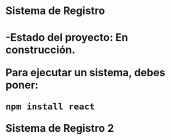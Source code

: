 <h1> Sistema de Registro<h1>

-Estado del proyecto: En construcción.

Para ejecutar un sistema, debes poner:

```npm install react```  

Sistema de Registro 2 
